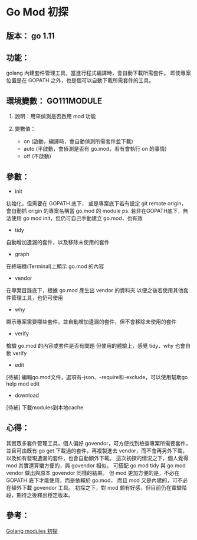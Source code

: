 # Go Mod 初探

## 版本： go 1.11

## 功能：

golang 內建套件管理工具，當進行程式編譯時，會自動下載所需套件。
即使專案位置是在 GOPATH 之外，也是個可以自動下載所需套件的工具。

## 環境變數： GO111MODULE

1. 說明：用來偵測是否啟用 mod 功能

2. 變數值：
    - on (啟動，編譯時，會自動偵測所需套件並下載)
    - auto (半啟動，會偵測是否有 go.mod，若有會執行 on 的事情)
    - off (不啟動)

## 參數：

- init

初始化，但需要在 GOPATH 底下，
或是專案底下若有設定 git remote origin，
會自動抓 origin 的專案名稱當 go.mod 的 module
ps. 若非在GOPATH底下，無法使用 go mod init，但仍可自己手動建立 go.mod，也有效

- tidy

自動增加遺漏的套件，以及移除未使用的套件

- graph

在終端機(Terminal)上顯示 go.mod 的內容

- vendor

在專案目錄底下，根據 go.mod 產生出 vendor 的資料夾
以便之後若使用其他套件管理工具，也仍可使用

- why

顯示專案需要哪些套件，並自動增加遺漏的套件，但不會移除未使用的套件

- verify

檢驗 go.mod 的內容或套件是否有問題
但使用的體驗上，感覺 tidy、why 也會自動 verify

- edit

[待補]
編輯go.mod文件，選項有-json、-require和-exclude，可以使用幫助go help mod edit

- download

[待補]
下載modules到本地cache

## 心得：

其實眾多套件管理工具，個人偏好 govendor，可方便找到檢查專案所需要套件，
並且可由既有 go get 下載過的套件，再複製進去 vendor，而不會再另外下載，
以及如有發現遺漏的套件，也會自動額外下載。
這次初探的情況之下，個人覺得 mod 其實還算蠻方便的，與 govendor 相似。
可搭配 go mod tidy 與 go mod vendor 做出與原本 govendor 同樣的結果。
但 mod 更加方便的是，不必在 GOPATH 底下才能使用，而是依賴於 go.mod，
而且 mod 又是內建的，可不必在額外下載 govendor 工具。
初探之下，對 mod 頗有好感，但目前仍在實驗階段，期待之後釋出穩定版本。

## 參考：

[Golang modules 初探
](https://tw.saowen.com/a/280205cad1502193482905232ba84e501998fcb7216d8e51b037ca892cb22337)
